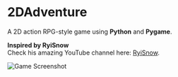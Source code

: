 # 2DAdventure

A 2D action RPG-style game using **Python** and **Pygame**.

**Inspired by RyiSnow**  
Check his amazing YouTube channel here: [RyiSnow](https://www.youtube.com/@RyiSnow).

![Game Screenshot](https://github.com/user-attachments/assets/a5cdd306-5c44-4d2c-89a7-c733ffbaf2b4)
